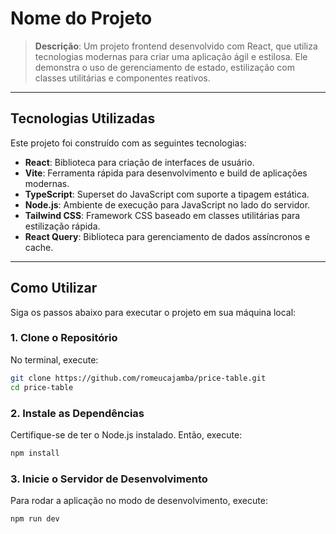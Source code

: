 # **Nome do Projeto**

> **Descrição**: Um projeto frontend desenvolvido com React, que utiliza tecnologias modernas para criar uma aplicação ágil e estilosa. Ele demonstra o uso de gerenciamento de estado, estilização com classes utilitárias e componentes reativos.

---

## **Tecnologias Utilizadas**

Este projeto foi construído com as seguintes tecnologias:

- **React**: Biblioteca para criação de interfaces de usuário.
- **Vite**: Ferramenta rápida para desenvolvimento e build de aplicações modernas.
- **TypeScript**: Superset do JavaScript com suporte a tipagem estática.
- **Node.js**: Ambiente de execução para JavaScript no lado do servidor.
- **Tailwind CSS**: Framework CSS baseado em classes utilitárias para estilização rápida.
- **React Query**: Biblioteca para gerenciamento de dados assíncronos e cache.

---

## **Como Utilizar**

Siga os passos abaixo para executar o projeto em sua máquina local:

### **1. Clone o Repositório**

No terminal, execute:
```bash
git clone https://github.com/romeucajamba/price-table.git
cd price-table
```

### **2. Instale as Dependências**

Certifique-se de ter o Node.js instalado. Então, execute:
```bash
npm install
```

### **3. Inicie o Servidor de Desenvolvimento**

Para rodar a aplicação no modo de desenvolvimento, execute:
```bash
npm run dev
```